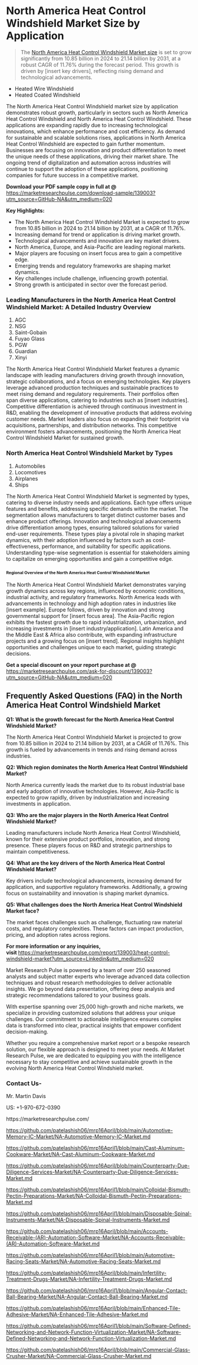 <h1>North America Heat Control Windshield Market&nbsp;Size by Application</h1><blockquote><p>The <a href="https://marketresearchpulse.com/download-sample/139003?utm_source=GitHub-NA&amp;utm_medium=020">North America Heat Control Windshield Market size</a> is set to grow significantly from 10.85 billion in 2024 to 21.14 billion by 2031, at a robust CAGR of 11.76% during the forecast period. This growth is driven by [insert key drivers], reflecting rising demand and technological advancements.</p></blockquote><ul><li>Heated Wire Windshield<li> Heated Coated Windshield</li></ul><p>The North America Heat Control Windshield market size by application demonstrates robust growth, particularly in sectors such as North America Heat Control Windshield and North America Heat Control Windshield. These applications are expanding rapidly due to increasing technological innovations, which enhance performance and cost efficiency. As demand for sustainable and scalable solutions rises, applications in North America Heat Control Windshield are expected to gain further momentum. Businesses are focusing on innovation and product differentiation to meet the unique needs of these applications, driving their market share. The ongoing trend of digitalization and automation across industries will continue to support the adoption of these applications, positioning companies for future success in a competitive market.</p><p><strong>Download your PDF sample copy in full at @ </strong><a href="https://marketresearchpulse.com/download-sample/139003?utm_source=GitHub-NA&amp;utm_medium=020">https://marketresearchpulse.com/download-sample/139003?utm_source=GitHub-NA&amp;utm_medium=020</a></p><p><strong>Key Highlights: </strong></p><ul><li>The North America Heat Control Windshield Market is expected to grow from 10.85 billion in 2024 to 21.14 billion by 2031, at a CAGR of 11.76%.</li><li>Increasing demand for trend or application is driving market growth.</li><li>Technological advancements and innovation are key market drivers.</li><li>North America, Europe, and Asia-Pacific are leading regional markets.</li><li>Major players are focusing on insert focus area to gain a competitive edge.</li><li>Emerging trends and regulatory frameworks are shaping market dynamics.</li><li>Key challenges include challenge, influencing growth potential.</li><li>Strong growth is anticipated in sector over the forecast period.</li></ul><h3>Leading Manufacturers in the North America Heat Control Windshield Market: A Detailed Industry Overview</h3><ol><li>AGC</li><li>NSG</li><li>Saint-Gobain</li><li>Fuyao Glass</li><li>PGW</li><li>Guardian</li><li>Xinyi</li></ol><div class="flex max-w-full flex-col flex-grow"><div class="min-h-8 text-message flex w-full flex-col items-end gap-2 whitespace-normal break-words [.text-message+&amp;]:mt-5" dir="auto" data-message-author-role="assistant" data-message-id="fd8432e4-4910-450d-b182-61b7bfb0a01f" data-message-model-slug="gpt-4o"><div class="flex w-full flex-col gap-1 empty:hidden first:pt-[3px]"><div class="markdown prose w-full break-words dark:prose-invert light"><p>The North America Heat Control Windshield Market features a dynamic landscape with leading manufacturers driving growth through innovation, strategic collaborations, and a focus on emerging technologies. Key players leverage advanced production techniques and sustainable practices to meet rising demand and regulatory requirements. Their portfolios often span diverse applications, catering to industries such as [insert industries]. Competitive differentiation is achieved through continuous investment in R&amp;D, enabling the development of innovative products that address evolving customer needs. Market leaders also focus on expanding their footprint via acquisitions, partnerships, and distribution networks. This competitive environment fosters advancements, positioning the North America Heat Control Windshield Market for sustained growth.</p></div></div></div></div><h3>North America Heat Control Windshield Market by Types</h3><ol><li>Automobiles<li> Locomotives<li> Airplanes<li> Ships</li></ol><div class="flex max-w-full flex-col flex-grow"><div class="min-h-8 text-message flex w-full flex-col items-end gap-2 whitespace-normal break-words [.text-message+&amp;]:mt-5" dir="auto" data-message-author-role="assistant" data-message-id="084470be-0bb7-4664-bddf-5156b4f41249" data-message-model-slug="gpt-4o-mini"><div class="flex w-full flex-col gap-1 empty:hidden first:pt-[3px]"><div class="markdown prose w-full break-words dark:prose-invert light"><p>The North America Heat Control Windshield Market is segmented by types, catering to diverse industry needs and applications. Each type offers unique features and benefits, addressing specific demands within the market. The segmentation allows manufacturers to target distinct customer bases and enhance product offerings. Innovation and technological advancements drive differentiation among types, ensuring tailored solutions for varied end-user requirements. These types play a pivotal role in shaping market dynamics, with their adoption influenced by factors such as cost-effectiveness, performance, and suitability for specific applications. Understanding type-wise segmentation is essential for stakeholders aiming to capitalize on emerging opportunities and gain a competitive edge.</p></div></div></div></div><h3><span style="font-size: 11px;">Regional Overview of the North America Heat Control Windshield Market</span></h3><div class="flex max-w-full flex-col flex-grow"><div class="min-h-8 text-message flex w-full flex-col items-end gap-2 whitespace-normal break-words [.text-message+&amp;]:mt-5" dir="auto" data-message-author-role="assistant" data-message-id="e9038762-ce64-4e30-91c9-9bd413514231" data-message-model-slug="gpt-4o-mini"><div class="flex w-full flex-col gap-1 empty:hidden first:pt-[3px]"><div class="markdown prose w-full break-words dark:prose-invert light"><p>The North America Heat Control Windshield Market demonstrates varying growth dynamics across key regions, influenced by economic conditions, industrial activity, and regulatory frameworks. North America leads with advancements in technology and high adoption rates in industries like [insert example]. Europe follows, driven by innovation and strong governmental support for [insert focus area]. The Asia-Pacific region exhibits the fastest growth due to rapid industrialization, urbanization, and increasing investments in [insert industry/application]. Latin America and the Middle East &amp; Africa also contribute, with expanding infrastructure projects and a growing focus on [insert trend]. Regional insights highlight opportunities and challenges unique to each market, guiding strategic decisions.</p></div></div></div></div><p><strong>Get a special discount on your report purchase at @ </strong><a href="https://marketresearchpulse.com/ask-for-discount/139003?utm_source=GitHub-NA&amp;utm_medium=020">https://marketresearchpulse.com/ask-for-discount/139003?utm_source=GitHub-NA&amp;utm_medium=020</a></p><h2>Frequently Asked Questions (FAQ) in the North America Heat Control Windshield Market</h2><p><strong>Q1: What is the growth forecast for the North America Heat Control Windshield Market?</strong></p><p>The North America Heat Control Windshield Market is projected to grow from 10.85 billion in 2024 to 21.14 billion by 2031, at a CAGR of 11.76%. This growth is fueled by advancements in trends and rising demand across industries.</p><p><strong>Q2: Which region dominates the North America Heat Control Windshield Market?</strong></p><p>North America currently leads the market due to its robust industrial base and early adoption of innovative technologies. However, Asia-Pacific is expected to grow rapidly, driven by industrialization and increasing investments in application.</p><p><strong>Q3: Who are the major players in the North America Heat Control Windshield Market?</strong></p><p>Leading manufacturers include North America Heat Control Windshield, known for their extensive product portfolios, innovation, and strong presence. These players focus on R&amp;D and strategic partnerships to maintain competitiveness.</p><p><strong>Q4: What are the key drivers of the North America Heat Control Windshield Market?</strong></p><p>Key drivers include technological advancements, increasing demand for application, and supportive regulatory frameworks. Additionally, a growing focus on sustainability and innovation is shaping market dynamics.</p><p><strong>Q5: What challenges does the North America Heat Control Windshield Market face?</strong></p><p>The market faces challenges such as challenge, fluctuating raw material costs, and regulatory complexities. These factors can impact production, pricing, and adoption rates across regions.</p><p><strong>For more information or any inquiries, visit&nbsp;</strong><a href="https://marketresearchpulse.com/report/139003/heat-control-windshield-market?utm_source=Linkedin&utm_medium=020">https://marketresearchpulse.com/report/139003/heat-control-windshield-market?utm_source=Linkedin&utm_medium=020</a></p><p>Market Research Pulse is powered by a team of over 250 seasoned analysts and subject matter experts who leverage advanced data collection techniques and robust research methodologies to deliver actionable insights. We go beyond data presentation, offering deep analysis and strategic recommendations tailored to your business goals.</p><p>With expertise spanning over 25,000 high-growth and niche markets, we specialize in providing customized solutions that address your unique challenges. Our commitment to actionable intelligence ensures complex data is transformed into clear, practical insights that empower confident decision-making.</p><p>Whether you require a comprehensive market report or a bespoke research solution, our flexible approach is designed to meet your needs. At Market Research Pulse, we are dedicated to equipping you with the intelligence necessary to stay competitive and achieve sustainable growth in the evolving North America Heat Control Windshield market.</p><h3><strong>Contact Us-</strong></h3><p>Mr. Martin Davis</p><p>US: +1-970-672-0390</p><p>https://marketresearchpulse.com/</p><p><a href="https://github.com/patelashish06/mrp16April/blob/main/Automotive-Memory-IC-Market/NA-Automotive-Memory-IC-Market.md">https://github.com/patelashish06/mrp16April/blob/main/Automotive-Memory-IC-Market/NA-Automotive-Memory-IC-Market.md</a></p><p><a href="https://github.com/patelashish06/mrp16April1/blob/main/Cast-Aluminum-Cookware-Market/NA-Cast-Aluminum-Cookware-Market.md">https://github.com/patelashish06/mrp16April1/blob/main/Cast-Aluminum-Cookware-Market/NA-Cast-Aluminum-Cookware-Market.md</a></p><p><a href="https://github.com/patelashish06/mrp16April/blob/main/Counterparty-Due-Diligence-Services-Market/NA-Counterparty-Due-Diligence-Services-Market.md">https://github.com/patelashish06/mrp16April/blob/main/Counterparty-Due-Diligence-Services-Market/NA-Counterparty-Due-Diligence-Services-Market.md</a></p><p><a href="https://github.com/patelashish06/mrp16April1/blob/main/Colloidal-Bismuth-Pectin-Preparations-Market/NA-Colloidal-Bismuth-Pectin-Preparations-Market.md">https://github.com/patelashish06/mrp16April1/blob/main/Colloidal-Bismuth-Pectin-Preparations-Market/NA-Colloidal-Bismuth-Pectin-Preparations-Market.md</a></p><p><a href="https://github.com/patelashish06/mrp16April1/blob/main/Disposable-Spinal-Instruments-Market/NA-Disposable-Spinal-Instruments-Market.md">https://github.com/patelashish06/mrp16April1/blob/main/Disposable-Spinal-Instruments-Market/NA-Disposable-Spinal-Instruments-Market.md</a></p><p><a href="https://github.com/patelashish06/mrp16April/blob/main/Accounts-Receivable-(AR)-Automation-Software-Market/NA-Accounts-Receivable-(AR)-Automation-Software-Market.md">https://github.com/patelashish06/mrp16April/blob/main/Accounts-Receivable-(AR)-Automation-Software-Market/NA-Accounts-Receivable-(AR)-Automation-Software-Market.md</a></p><p><a href="https://github.com/patelashish06/mrp16April1/blob/main/Automotive-Racing-Seats-Market/NA-Automotive-Racing-Seats-Market.md">https://github.com/patelashish06/mrp16April1/blob/main/Automotive-Racing-Seats-Market/NA-Automotive-Racing-Seats-Market.md</a></p><p><a href="https://github.com/patelashish06/mrp16April/blob/main/Infertility-Treatment-Drugs-Market/NA-Infertility-Treatment-Drugs-Market.md">https://github.com/patelashish06/mrp16April/blob/main/Infertility-Treatment-Drugs-Market/NA-Infertility-Treatment-Drugs-Market.md</a></p><p><a href="https://github.com/patelashish06/mrp16April1/blob/main/Angular-Contact-Ball-Bearing-Market/NA-Angular-Contact-Ball-Bearing-Market.md">https://github.com/patelashish06/mrp16April1/blob/main/Angular-Contact-Ball-Bearing-Market/NA-Angular-Contact-Ball-Bearing-Market.md</a></p><p><a href="https://github.com/patelashish06/mrp16April/blob/main/Enhanced-Tile-Adhesive-Market/NA-Enhanced-Tile-Adhesive-Market.md">https://github.com/patelashish06/mrp16April/blob/main/Enhanced-Tile-Adhesive-Market/NA-Enhanced-Tile-Adhesive-Market.md</a></p><p><a href="https://github.com/patelashish06/mrp16April1/blob/main/Software-Defined-Networking-and-Network-Function-Virtualization-Market/NA-Software-Defined-Networking-and-Network-Function-Virtualization-Market.md">https://github.com/patelashish06/mrp16April1/blob/main/Software-Defined-Networking-and-Network-Function-Virtualization-Market/NA-Software-Defined-Networking-and-Network-Function-Virtualization-Market.md</a></p><p><a href="https://github.com/patelashish06/mrp16April/blob/main/Commercial-Glass-Crusher-Market/NA-Commercial-Glass-Crusher-Market.md">https://github.com/patelashish06/mrp16April/blob/main/Commercial-Glass-Crusher-Market/NA-Commercial-Glass-Crusher-Market.md</a></p>